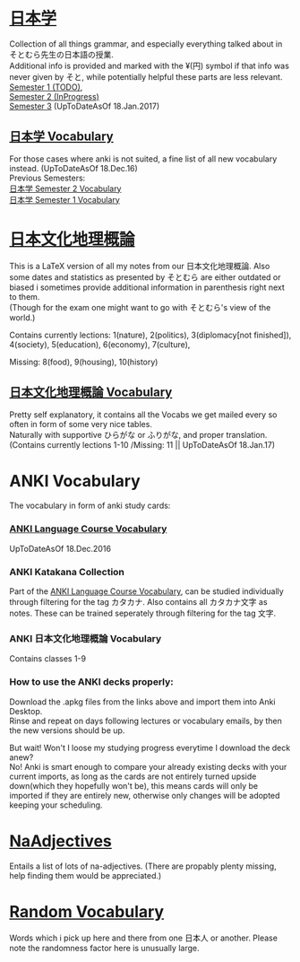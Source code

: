 # [日本学](/JaponicumSemester3.pdf)
Collection of all things grammar, and especially everything talked about in そとむら先生の日本語の授業.  
Additional info is provided and marked with the ¥(円) symbol if that info was never given by そと, while potentially helpful these parts are less relevant.  
[Semester 1 (TODO)](/JaponicumSemester1.tex),  
[Semester 2 (InProgress)](/JaponicumSemester2.tex)  
[Semester 3](/JaponicumSemester3.pdf) (UpToDateAsOf 18.Jan.2017)  

## [日本学 Vocabulary](/JaponicumVocabulary.pdf) 
For those cases where anki is not suited, a fine list of all new vocabulary instead. (UpToDateAsOf 18.Dec.16)  
Previous Semesters:  
[日本学 Semester 2 Vocabulary](/JaponicumVocabulary2.pdf)  
[日本学 Semester 1 Vocabulary](/JaponicumVocabulary1.pdf)  

# [日本文化地理概論](/Landeskunde.pdf)
This is a LaTeX version of all my notes from our 日本文化地理概論. Also some dates and statistics as presented by そとむら are either outdated or biased i sometimes provide additional information in parenthesis right next to them.  
(Though for the exam one might want to go with そとむら's view of the world.)  
  
Contains currently lections: 
1(nature), 2(politics), 3(diplomacy[not finished]),
4(society), 5(education), 6(economy), 7(culture),  

Missing: 8(food), 9(housing), 10(history)

## [日本文化地理概論 Vocabulary](/LandeskundeVocabulary.pdf)
Pretty self explanatory, it contains all the Vocabs we get mailed every so often in form of some very nice tables.  
Naturally with supportive ひらがな or ふりがな, and proper translation.  
(Contains currently lections 1-10 /Missing: 11 || UpToDateAsOf 18.Jan.17)

# ANKI Vocabulary
The vocabulary in form of anki study cards:
### [ANKI Language Course Vocabulary](https://drive.google.com/open?id=0B9AJAgnr7rueUGJkdTZuMkU4OVE "Download")
UpToDateAsOf 18.Dec.2016
### ANKI Katakana Collection
Part of the [ANKI Language Course Vocabulary](https://drive.google.com/open?id=0B9AJAgnr7rueUGJkdTZuMkU4OVE "Download"), can be studied individually through filtering for the tag カタカナ. Also contains all カタカナ文字 as notes. These can be trained seperately through filtering for the tag 文字.
### ANKI 日本文化地理概論 Vocabulary
Contains classes 1-9
### How to use the ANKI decks properly:  
Download the .apkg files from the links above and import them into Anki Desktop.  
Rinse and repeat on days following lectures or vocabulary emails, by then the new versions should be up. 

But wait! Won't I loose my studying progress everytime I download the deck anew?  
No! Anki is smart enough to compare your already existing decks with your current imports, as long as the cards are not entirely turned upside down(which they hopefully won't be), this means cards will only be imported if they are entirely new, otherwise only changes will be adopted keeping your scheduling.  

# [NaAdjectives](/NaAdjectives.pdf)
Entails a list of lots of na-adjectives. (There are propably plenty missing, help finding them would be appreciated.)

# [Random Vocabulary](/RandomVocabulary.pdf) 
Words which i pick up here and there from one 日本人 or another. Please note the randomness factor here is unusually large.
